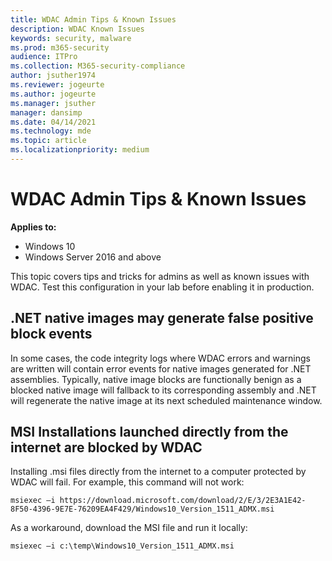 ```yaml
---
title: WDAC Admin Tips & Known Issues
description: WDAC Known Issues
keywords: security, malware
ms.prod: m365-security
audience: ITPro
ms.collection: M365-security-compliance
author: jsuther1974
ms.reviewer: jogeurte
ms.author: jogeurte
ms.manager: jsuther
manager: dansimp
ms.date: 04/14/2021
ms.technology: mde
ms.topic: article
ms.localizationpriority: medium
---
```


# WDAC Admin Tips & Known Issues

**Applies to:**

- Windows 10
- Windows Server 2016 and above

This topic covers tips and tricks for admins as well as known issues with WDAC.
Test this configuration in your lab before enabling it in production.

## .NET native images may generate false positive block events

In some cases, the code integrity logs where WDAC errors and warnings are written will contain error events for native images generated for .NET assemblies. Typically, native image blocks are functionally benign as a blocked native image will fallback to its corresponding assembly and .NET will regenerate the native image at its next scheduled maintenance window.

## MSI Installations launched directly from the internet are blocked by WDAC

Installing .msi files directly from the internet to a computer protected by WDAC will fail.
For example, this command will not work:

```code
msiexec –i https://download.microsoft.com/download/2/E/3/2E3A1E42-8F50-4396-9E7E-76209EA4F429/Windows10_Version_1511_ADMX.msi
```

As a workaround, download the MSI file and run it locally:

```code
msiexec –i c:\temp\Windows10_Version_1511_ADMX.msi  
```
